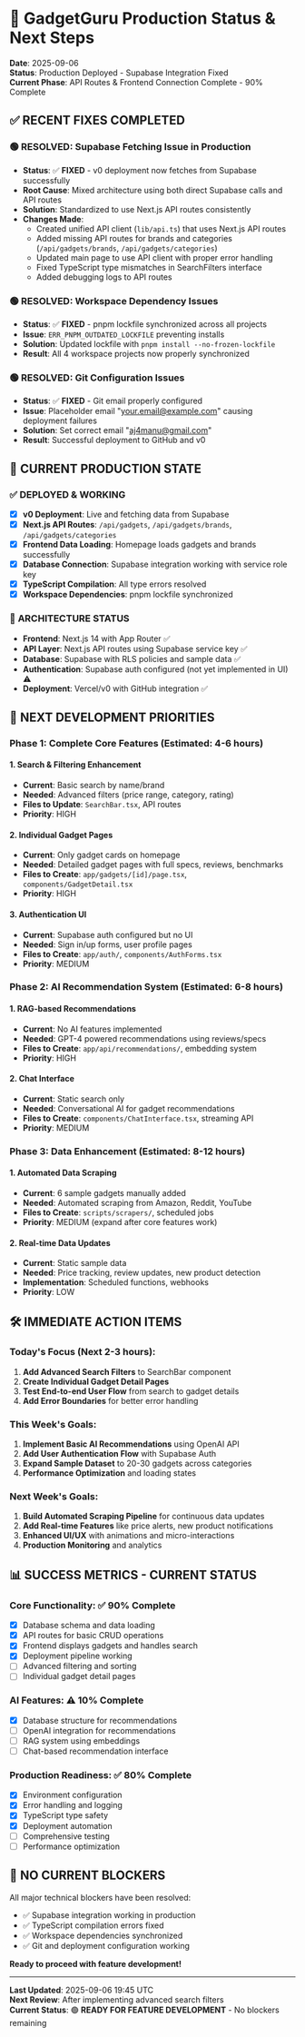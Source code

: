 # 🚀 GadgetGuru Production Status & Next Steps
**Date**: 2025-09-06  
**Status**: Production Deployed - Supabase Integration Fixed  
**Current Phase**: API Routes & Frontend Connection Complete - 90% Complete

## ✅ **RECENT FIXES COMPLETED**

### 🟢 **RESOLVED: Supabase Fetching Issue in Production**
- **Status**: ✅ **FIXED** - v0 deployment now fetches from Supabase successfully
- **Root Cause**: Mixed architecture using both direct Supabase calls and API routes
- **Solution**: Standardized to use Next.js API routes consistently
- **Changes Made**:
  - Created unified API client (`lib/api.ts`) that uses Next.js API routes
  - Added missing API routes for brands and categories (`/api/gadgets/brands`, `/api/gadgets/categories`)
  - Updated main page to use API client with proper error handling
  - Fixed TypeScript type mismatches in SearchFilters interface
  - Added debugging logs to API routes

### 🟢 **RESOLVED: Workspace Dependency Issues**
- **Status**: ✅ **FIXED** - pnpm lockfile synchronized across all projects
- **Issue**: `ERR_PNPM_OUTDATED_LOCKFILE` preventing installs
- **Solution**: Updated lockfile with `pnpm install --no-frozen-lockfile`
- **Result**: All 4 workspace projects now properly synchronized

### 🟢 **RESOLVED: Git Configuration Issues**
- **Status**: ✅ **FIXED** - Git email properly configured
- **Issue**: Placeholder email "your.email@example.com" causing deployment failures
- **Solution**: Set correct email "aj4manu@gmail.com"
- **Result**: Successful deployment to GitHub and v0

## 🚀 **CURRENT PRODUCTION STATE**

### ✅ **DEPLOYED & WORKING**
- [x] **v0 Deployment**: Live and fetching data from Supabase
- [x] **Next.js API Routes**: `/api/gadgets`, `/api/gadgets/brands`, `/api/gadgets/categories`
- [x] **Frontend Data Loading**: Homepage loads gadgets and brands successfully
- [x] **Database Connection**: Supabase integration working with service role key
- [x] **TypeScript Compilation**: All type errors resolved
- [x] **Workspace Dependencies**: pnpm lockfile synchronized

### 🔧 **ARCHITECTURE STATUS**
- **Frontend**: Next.js 14 with App Router ✅
- **API Layer**: Next.js API routes using Supabase service key ✅
- **Database**: Supabase with RLS policies and sample data ✅
- **Authentication**: Supabase auth configured (not yet implemented in UI) ⚠️
- **Deployment**: Vercel/v0 with GitHub integration ✅

## 🎯 **NEXT DEVELOPMENT PRIORITIES**

### Phase 1: Complete Core Features (Estimated: 4-6 hours)

#### 1. **Search & Filtering Enhancement**
- **Current**: Basic search by name/brand
- **Needed**: Advanced filters (price range, category, rating)
- **Files to Update**: `SearchBar.tsx`, API routes
- **Priority**: HIGH

#### 2. **Individual Gadget Pages**
- **Current**: Only gadget cards on homepage
- **Needed**: Detailed gadget pages with full specs, reviews, benchmarks
- **Files to Create**: `app/gadgets/[id]/page.tsx`, `components/GadgetDetail.tsx`
- **Priority**: HIGH

#### 3. **Authentication UI**
- **Current**: Supabase auth configured but no UI
- **Needed**: Sign in/up forms, user profile pages
- **Files to Create**: `app/auth/`, `components/AuthForms.tsx`
- **Priority**: MEDIUM

### Phase 2: AI Recommendation System (Estimated: 6-8 hours)

#### 1. **RAG-based Recommendations**
- **Current**: No AI features implemented
- **Needed**: GPT-4 powered recommendations using reviews/specs
- **Files to Create**: `app/api/recommendations/`, embedding system
- **Priority**: HIGH

#### 2. **Chat Interface**
- **Current**: Static search only
- **Needed**: Conversational AI for gadget recommendations
- **Files to Create**: `components/ChatInterface.tsx`, streaming API
- **Priority**: MEDIUM

### Phase 3: Data Enhancement (Estimated: 8-12 hours)

#### 1. **Automated Data Scraping**
- **Current**: 6 sample gadgets manually added
- **Needed**: Automated scraping from Amazon, Reddit, YouTube
- **Files to Create**: `scripts/scrapers/`, scheduled jobs
- **Priority**: MEDIUM (expand after core features work)

#### 2. **Real-time Data Updates**
- **Current**: Static sample data
- **Needed**: Price tracking, review updates, new product detection
- **Implementation**: Scheduled functions, webhooks
- **Priority**: LOW

## 🛠 **IMMEDIATE ACTION ITEMS**

### Today's Focus (Next 2-3 hours):
1. **Add Advanced Search Filters** to SearchBar component
2. **Create Individual Gadget Detail Pages** 
3. **Test End-to-end User Flow** from search to gadget details
4. **Add Error Boundaries** for better error handling

### This Week's Goals:
1. **Implement Basic AI Recommendations** using OpenAI API
2. **Add User Authentication Flow** with Supabase Auth
3. **Expand Sample Dataset** to 20-30 gadgets across categories
4. **Performance Optimization** and loading states

### Next Week's Goals:
1. **Build Automated Scraping Pipeline** for continuous data updates
2. **Add Real-time Features** like price alerts, new product notifications
3. **Enhanced UI/UX** with animations and micro-interactions
4. **Production Monitoring** and analytics

## 📊 **SUCCESS METRICS - CURRENT STATUS**

### Core Functionality: ✅ 90% Complete
- [x] Database schema and data loading
- [x] API routes for basic CRUD operations
- [x] Frontend displays gadgets and handles search
- [x] Deployment pipeline working
- [ ] Advanced filtering and sorting
- [ ] Individual gadget detail pages

### AI Features: ⚠️ 10% Complete
- [x] Database structure for recommendations
- [ ] OpenAI integration for recommendations
- [ ] RAG system using embeddings
- [ ] Chat-based recommendation interface

### Production Readiness: ✅ 80% Complete
- [x] Environment configuration
- [x] Error handling and logging
- [x] TypeScript type safety
- [x] Deployment automation
- [ ] Comprehensive testing
- [ ] Performance optimization

## 🚨 **NO CURRENT BLOCKERS**

All major technical blockers have been resolved:
- ✅ Supabase integration working in production
- ✅ TypeScript compilation errors fixed
- ✅ Workspace dependencies synchronized
- ✅ Git and deployment configuration working

**Ready to proceed with feature development!**

---

**Last Updated**: 2025-09-06 19:45 UTC  
**Next Review**: After implementing advanced search filters  
**Current Status**: 🟢 **READY FOR FEATURE DEVELOPMENT** - No blockers remaining